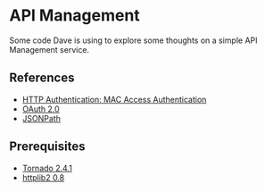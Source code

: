 API Management
==============

Some code Dave is using to explore some thoughts on a simple API Management service.

References 
----------
* [HTTP Authentication: MAC Access Authentication](http://tools.ietf.org/html/draft-ietf-oauth-v2-http-mac-00 "HTTP Authentication: MAC Access Authentication")
* [OAuth 2.0](http://oauth.net/2/ "OAuth 2.0")
* [JSONPath](http://goessner.net/articles/JsonPath/)

Prerequisites 
-------------
* [Tornado 2.4.1](http://www.tornadoweb.org/en/branch2.4/ "Tornado 2.4.1")
* [httplib2 0.8](https://code.google.com/p/httplib2/ "httplib2")
